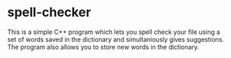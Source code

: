 # spell-checker
This is a simple C++ program which lets you spell check your file using a set of words saved in the dictionary and simultaniously gives suggestions. The program also allows you to store new words in the dictionary.
